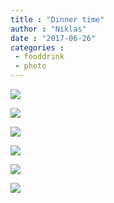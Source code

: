 ```yaml
---
title : "Dinner time"
author : "Niklas"
date : "2017-06-26"
categories : 
 - fooddrink
 - photo
---
```


[![](https://niklasblog.com/wp-content/IMG_20170622_173940-768x1024.jpg)](https://niklasblog.com/wp-content/IMG_20170622_173940.jpg)

[![](https://niklasblog.com/wp-content/IMG_20170622_173943_1-768x1024.jpg)](https://niklasblog.com/wp-content/IMG_20170622_173943_1.jpg)

[![](https://niklasblog.com/wp-content/IMG_20170622_174034-1024x854.jpg)](https://niklasblog.com/wp-content/IMG_20170622_174034.jpg)

[![](https://niklasblog.com/wp-content/IMG_20170622_174038-1024x768.jpg)](https://niklasblog.com/wp-content/IMG_20170622_174038.jpg)

[![](https://niklasblog.com/wp-content/IMG_20170622_182855-1024x803.jpg)](https://niklasblog.com/wp-content/IMG_20170622_182855.jpg)

[![](https://niklasblog.com/wp-content/IMG_20170622_182851-1024x816.jpg)](https://niklasblog.com/wp-content/IMG_20170622_182851.jpg)
